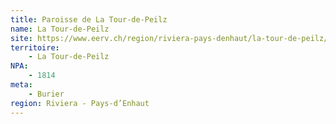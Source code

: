 ```yaml
---
title: Paroisse de La Tour-de-Peilz
name: La Tour-de-Peilz
site: https://www.eerv.ch/region/riviera-pays-denhaut/la-tour-de-peilz/accueil
territoire:
    - La Tour-de-Peilz
NPA:
    - 1814
meta:
    - Burier
region: Riviera - Pays-d’Enhaut
---
```

